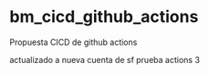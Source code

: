 # bm_cicd_github_actions
Propuesta CICD de github actions

actualizado a nueva cuenta de sf
prueba actions 3
